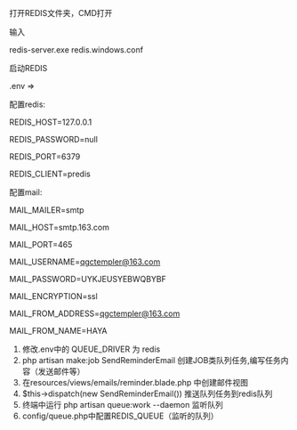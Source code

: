 打开REDIS文件夹，CMD打开

输入

redis-server.exe redis.windows.conf

启动REDIS



.env =>

配置redis:

REDIS_HOST=127.0.0.1

REDIS_PASSWORD=null

REDIS_PORT=6379

REDIS_CLIENT=predis

配置mail:

MAIL_MAILER=smtp

MAIL_HOST=smtp.163.com

MAIL_PORT=465

MAIL_USERNAME=qgctempler@163.com

MAIL_PASSWORD=UYKJEUSYEBWQBYBF

MAIL_ENCRYPTION=ssl

MAIL_FROM_ADDRESS=qgctempler@163.com

MAIL_FROM_NAME=HAYA

1. 修改.env中的 QUEUE_DRIVER 为 redis
2. php artisan make:job SendReminderEmail  创建JOB类队列任务,编写任务内容（发送邮件等）
3. 在resources/views/emails/reminder.blade.php 中创建邮件视图
4. $this->dispatch(new SendReminderEmail()) 推送队列任务到redis队列
5. 终端中运行 php artisan queue:work --daemon 监听队列
6. config/queue.php中配置REDIS_QUEUE（监听的队列）
